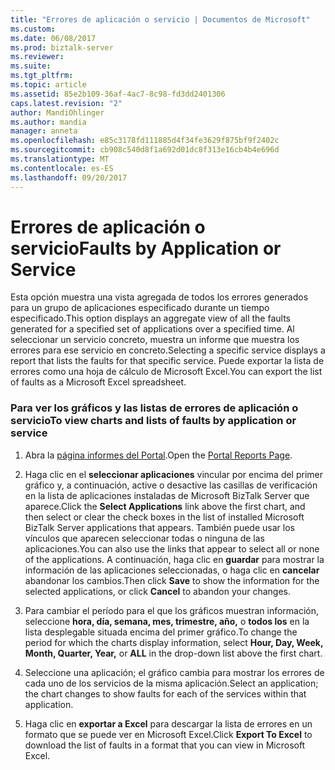 ```yaml
---
title: "Errores de aplicación o servicio | Documentos de Microsoft"
ms.custom: 
ms.date: 06/08/2017
ms.prod: biztalk-server
ms.reviewer: 
ms.suite: 
ms.tgt_pltfrm: 
ms.topic: article
ms.assetid: 85e2b109-36af-4ac7-8c98-fd3dd2401306
caps.latest.revision: "2"
author: MandiOhlinger
ms.author: mandia
manager: anneta
ms.openlocfilehash: e85c3178fd111885d4f34fe3629f875bf9f2402c
ms.sourcegitcommit: cb908c540d8f1a692d01dc8f313e16cb4b4e696d
ms.translationtype: MT
ms.contentlocale: es-ES
ms.lasthandoff: 09/20/2017
---
```

# <a name="faults-by-application-or-service"></a><span data-ttu-id="e3249-102">Errores de aplicación o servicio</span><span class="sxs-lookup"><span data-stu-id="e3249-102">Faults by Application or Service</span></span>
<span data-ttu-id="e3249-103">Esta opción muestra una vista agregada de todos los errores generados para un grupo de aplicaciones especificado durante un tiempo especificado.</span><span class="sxs-lookup"><span data-stu-id="e3249-103">This option displays an aggregate view of all the faults generated for a specified set of applications over a specified time.</span></span> <span data-ttu-id="e3249-104">Al seleccionar un servicio concreto, muestra un informe que muestra los errores para ese servicio en concreto.</span><span class="sxs-lookup"><span data-stu-id="e3249-104">Selecting a specific service displays a report that lists the faults for that specific service.</span></span> <span data-ttu-id="e3249-105">Puede exportar la lista de errores como una hoja de cálculo de Microsoft Excel.</span><span class="sxs-lookup"><span data-stu-id="e3249-105">You can export the list of faults as a Microsoft Excel spreadsheet.</span></span>  
  
### <a name="to-view-charts-and-lists-of-faults-by-application-or-service"></a><span data-ttu-id="e3249-106">Para ver los gráficos y las listas de errores de aplicación o servicio</span><span class="sxs-lookup"><span data-stu-id="e3249-106">To view charts and lists of faults by application or service</span></span>  
  
1.  <span data-ttu-id="e3249-107">Abra la [página informes del Portal](../esb-toolkit/portal-reports-page.md).</span><span class="sxs-lookup"><span data-stu-id="e3249-107">Open the [Portal Reports Page](../esb-toolkit/portal-reports-page.md).</span></span>  
  
2.  <span data-ttu-id="e3249-108">Haga clic en el **seleccionar aplicaciones** vincular por encima del primer gráfico y, a continuación, active o desactive las casillas de verificación en la lista de aplicaciones instaladas de Microsoft BizTalk Server que aparece.</span><span class="sxs-lookup"><span data-stu-id="e3249-108">Click the **Select Applications** link above the first chart, and then select or clear the check boxes in the list of installed Microsoft BizTalk Server applications that appears.</span></span> <span data-ttu-id="e3249-109">También puede usar los vínculos que aparecen seleccionar todas o ninguna de las aplicaciones.</span><span class="sxs-lookup"><span data-stu-id="e3249-109">You can also use the links that appear to select all or none of the applications.</span></span> <span data-ttu-id="e3249-110">A continuación, haga clic en **guardar** para mostrar la información de las aplicaciones seleccionadas, o haga clic en **cancelar** abandonar los cambios.</span><span class="sxs-lookup"><span data-stu-id="e3249-110">Then click **Save** to show the information for the selected applications, or click **Cancel** to abandon your changes.</span></span>  
  
3.  <span data-ttu-id="e3249-111">Para cambiar el período para el que los gráficos muestran información, seleccione **hora, día, semana, mes, trimestre, año,** o **todos los** en la lista desplegable situada encima del primer gráfico.</span><span class="sxs-lookup"><span data-stu-id="e3249-111">To change the period for which the charts display information, select **Hour, Day, Week, Month, Quarter, Year,** or **ALL** in the drop-down list above the first chart.</span></span>  
  
4.  <span data-ttu-id="e3249-112">Seleccione una aplicación; el gráfico cambia para mostrar los errores de cada uno de los servicios de la misma aplicación.</span><span class="sxs-lookup"><span data-stu-id="e3249-112">Select an application; the chart changes to show faults for each of the services within that application.</span></span>  
  
5.  <span data-ttu-id="e3249-113">Haga clic en **exportar a Excel** para descargar la lista de errores en un formato que se puede ver en Microsoft Excel.</span><span class="sxs-lookup"><span data-stu-id="e3249-113">Click **Export To Excel** to download the list of faults in a format that you can view in Microsoft Excel.</span></span>